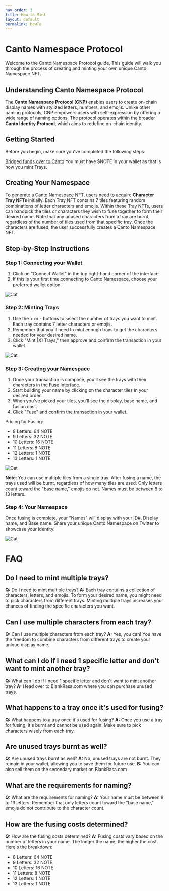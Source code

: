 ```yaml
---
nav_order: 3
title: How to Mint
layout: default
permalink: howTo
---
```

# Canto Namespace Protocol

Welcome to the Canto Namespace Protocol guide. This guide will walk you through the process of creating and minting your own unique Canto Namespace NFT.

## Understanding Canto Namespace Protocol

The **Canto Namespace Protocol (CNP)** enables users to create on-chain display names with stylized letters, numbers, and emojis. Unlike other naming protocols, CNP empowers users with self-expression by offering a wide range of naming options. The protocol operates within the broader **Canto Identity Protocol**, which aims to redefine on-chain identity.

## Getting Started

Before you begin, make sure you've completed the following steps:

[Bridged funds over to Canto](https://docs.canto.io/user-guides/bridging-assets/to-canto)
You must have $NOTE in your wallet as that is how you mint Trays.


## Creating Your Namespace

To generate a Canto Namespace NFT, users need to acquire **Character Tray NFTs** initially. Each Tray NFT contains 7 tiles featuring random combinations of letter characters and emojis. Within these Tray NFTs, users can handpick the tiles or characters they wish to fuse together to form their desired name. Note that any unused characters from a tray are burnt, regardless of the number of tiles used from that specific tray. Once the characters are fused, the user successfully creates a Canto Namespace NFT.

## Step-by-Step Instructions

### Step 1: Connecting your Wallet

1. Click on "Connect Wallet" in the top right-hand corner of the interface.
2. If this is your first time connecting to Canto Namespace, choose your preferred wallet option.

![Cat](https://drive.google.com/drive/folders/1htACAgnvVI5cC3K9KuDO7EdfB3OqZasg)

### Step 2: Minting Trays

1. Use the + or - buttons to select the number of trays you want to mint. Each tray contains 7 letter characters or emojis.
2. Remember that you'll need to mint enough trays to get the characters needed for your desired name.
3. Click "Mint [X] Trays," then approve and confirm the transaction in your wallet.

![Cat](https://drive.google.com/drive/folders/1htACAgnvVI5cC3K9KuDO7EdfB3OqZasg)

### Step 3: Creating your Namespace

1. Once your transaction is complete, you'll see the trays with their characters in the Fuse Interface.
2. Start building your name by clicking on the character tiles in your desired order.
3. When you've picked your tiles, you'll see the display, base name, and fusion cost.
4. Click "Fuse" and confirm the transaction in your wallet.

Pricing for Fusing:
- 8 Letters: 64 NOTE
- 9 Letters: 32 NOTE
- 10 Letters: 16 NOTE
- 11 Letters: 8 NOTE
- 12 Letters: 1 NOTE
- 13 Letters: 1 NOTE

![Cat](https://drive.google.com/drive/folders/1htACAgnvVI5cC3K9KuDO7EdfB3OqZasg)

**Note**: You can use multiple tiles from a single tray. After fusing a name, the trays used will be burnt, regardless of how many tiles are used. Only letters count toward the "base name," emojis do not. Names must be between 8 to 13 letters.

### Step 4: Your Namespace

Once fusing is complete, your "Names" will display with your ID#, Display name, and Base name. Share your unique Canto Namespace on Twitter to showcase your identity!

![Cat](https://drive.google.com/drive/folders/1htACAgnvVI5cC3K9KuDO7EdfB3OqZasg)


# FAQ

## Do I need to mint multiple trays?
**Q:** Do I need to mint multiple trays?
**A:** Each tray contains a collection of characters, letters, and emojis. To form your desired name, you might need to pick characters from different trays. Minting multiple trays increases your chances of finding the specific characters you want.

## Can I use multiple characters from each tray?
**Q:** Can I use multiple characters from each tray?
**A:** Yes, you can! You have the freedom to combine characters from different trays to create your unique display name.

## What can I do if I need 1 specific letter and don't want to mint another tray?
**Q:** What can I do if I need 1 specific letter and don't want to mint another tray?
**A:** Head over to BlankRasa.com where you can purchase unused trays.

## What happens to a tray once it's used for fusing?
**Q:** What happens to a tray once it's used for fusing?
**A:** Once you use a tray for fusing, it's burnt and cannot be used again. Make sure to pick characters wisely from each tray.

## Are unused trays burnt as well?
**Q:** Are unused trays burnt as well?
**A:** No, unused trays are not burnt. They remain in your wallet, allowing you to save them for future use.
**B:** You can also sell them on the secondary market on BlankRasa.com

## What are the requirements for naming?
**Q:** What are the requirements for naming?
**A:** Your name must be between 8 to 13 letters. Remember that only letters count toward the "base name," emojis do not contribute to the character count.

## How are the fusing costs determined?
**Q:** How are the fusing costs determined?
**A:** Fusing costs vary based on the number of letters in your name. The longer the name, the higher the cost. Here's the breakdown:
- 8 Letters: 64 NOTE
- 9 Letters: 32 NOTE
- 10 Letters: 16 NOTE
- 11 Letters: 8 NOTE
- 12 Letters: 1 NOTE
- 13 Letters: 1 NOTE

